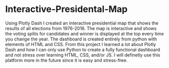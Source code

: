 # Interactive-Presidental-Map
Using Plotly Dash I created an interactive presidential map that shows the results of all elections from 1976-2016. The map is interactive and shows the voting splits for candidates and winner is displayed at the top every time you change the year.
The dashboard is created entirely from python with elements of HTML and CSS. From this project I learned a lot about Plotly Dash and how I can only use Python to create a fully functional dashboard and not stress over learning HTML, CSS, and/or JS. I will definetly use this platform more in the future since it is easy and stress-free.  
